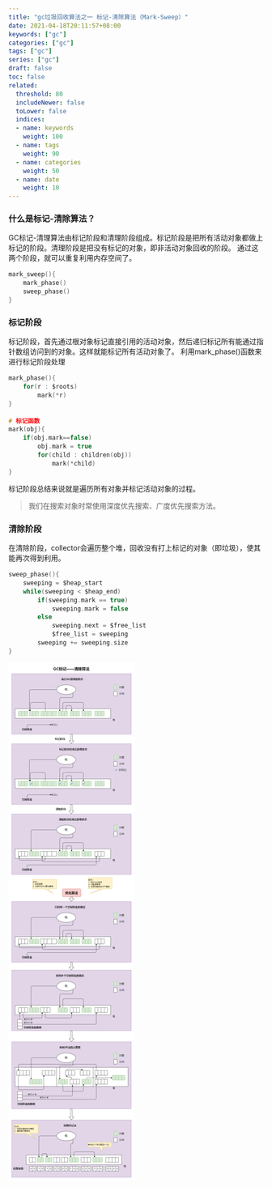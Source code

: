 ```yaml
---
title: "gc垃圾回收算法之一 标记-清除算法（Mark-Sweep）"
date: 2021-04-18T20:11:57+08:00
keywords: ["gc"]
categories: ["gc"]
tags: ["gc"]
series: ["gc"]
draft: false
toc: false
related:
  threshold: 80
  includeNewer: false
  toLower: false
  indices:
  - name: keywords
    weight: 100
  - name: tags
    weight: 90
  - name: categories
    weight: 50
  - name: date
    weight: 10
---
```


### 什么是标记-清除算法？
GC标记-清理算法由标记阶段和清理阶段组成。标记阶段是把所有活动对象都做上标记的阶段。清理阶段是把没有标记的对象，即非活动对象回收的阶段。
通过这两个阶段，就可以重复利用内存空间了。

```c
mark_sweep(){
    mark_phase()
    sweep_phase()
}
```
### 标记阶段
标记阶段，首先通过根对象标记直接引用的活动对象，然后递归标记所有能通过指针数组访问到的对象。这样就能标记所有活动对象了。
利用mark_phase()函数来进行标记阶段处理
```c
mark_phase(){
    for(r : $roots)
        mark(*r)
}

# 标记函数
mark(obj){
    if(obj.mark==false)
        obj.mark = true
        for(child : children(obj))
            mark(*child)
}
```
标记阶段总结来说就是遍历所有对象并标记活动对象的过程。

> 我们在搜索对象时常使用深度优先搜索、广度优先搜索方法。


### 清除阶段

在清除阶段，collector会遍历整个堆，回收没有打上标记的对象（即垃圾），使其能再次得到利用。

```c
sweep_phase(){
    sweeping = $heap_start
    while(sweeping < $heap_end)
        if(sweeping.mark == true)
            sweeping.mark = false
        else
            sweeping.next = $free_list
            $free_list = sweeping
        sweeping += sweeping.size
}
```

![gc标记清除算法](/image/gc-mark-sweep.png)



